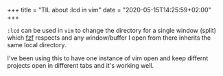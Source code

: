 +++
title = "TIL about :lcd in vim"
date = "2020-05-15T14:25:59+02:00"
+++

`:lcd` can be used in `vim` to change the directory for a single window (split) which [fzf][] respects and any window/buffer I open from there inherits the same local directory.

I've been using this to have one instance of vim open and keep differnt projects open in different tabs and it's working well.

[fzf]: https://github.com/junegunn/fzf.vim
